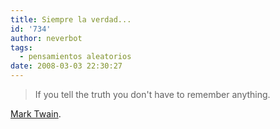 ```yaml
---
title: Siempre la verdad...
id: '734'
author: neverbot
tags:
  - pensamientos aleatorios
date: 2008-03-03 22:30:27
---
```


> If you tell the truth you don't have to remember anything.

[Mark Twain](http://en.wikipedia.org/wiki/Mark_Twain).
